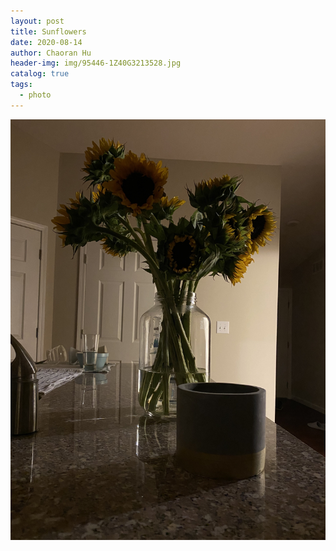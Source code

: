 ```yaml
---
layout: post
title: Sunflowers
date: 2020-08-14
author: Chaoran Hu
header-img: img/95446-1Z40G3213528.jpg
catalog: true
tags:
  - photo
---
```


![](/photo/IMG_1382.JPG)

